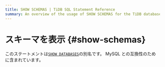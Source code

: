 ```yaml
---
title: SHOW SCHEMAS | TiDB SQL Statement Reference
summary: An overview of the usage of SHOW SCHEMAS for the TiDB database.
---
```


# スキーマを表示 {#show-schemas}

このステートメントは[`SHOW DATABASES`](/sql-statements/sql-statement-show-databases.md)の別名です。 MySQL との互換性のために含まれています。
